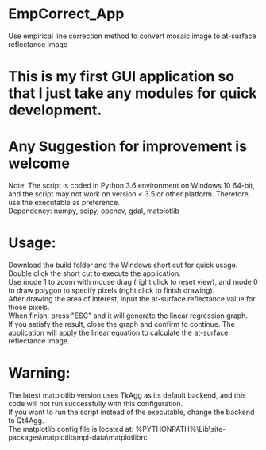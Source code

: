 # EmpCorrect_App
Use empirical line correction method to convert mosaic image to at-surface reflectance image

# This is my first GUI application so that I just take any modules for quick development.
# Any Suggestion for improvement is welcome

Note: The script is coded in Python 3.6 environment on Windows 10 64-bit, and the script may not work on version < 3.5 or other platform.
Therefore, use the executable as preference.  
Dependency: numpy, scipy, opencv, gdal, matplotlib  

# Usage:
Download the build folder and the Windows short cut for quick usage. Double click the short cut to execute the application.  
Use mode 1 to zoom with mouse drag (right click to reset view), and mode 0 to draw polygon to specify pixels (right click to finish drawing).  
After drawing the area of interest, input the at-surface reflectance value for those pixels.  
When finish, press "ESC" and it will generate the linear regression graph.  
If you satisfy the result, close the graph and confirm to continue. The application will apply the linear equation to calculate the at-surface reflectance image.  

# Warning:
The latest matplotlib version uses TkAgg as its default backend, and this code will not run successfully with this configuration.  
If you want to run the script instead of the executable, change the backend to Qt4Agg.  
The matplotlib config file is located at: %PYTHONPATH%\Lib\site-packages\matplotlib\mpl-data\matplotlibrc
